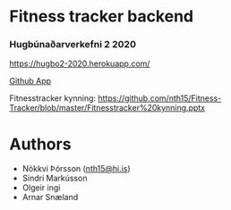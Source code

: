 Fitness tracker backend
=========

### Hugbúnaðarverkefni 2 2020
https://hugbo2-2020.herokuapp.com/

[Github App](https://github.com/arnarsnaeland/Fitness-tracker-framendi)

Fitnesstracker kynning: https://github.com/nth15/Fitness-Tracker/blob/master/Fitnesstracker%20kynning.pptx


Authors
=========
- Nökkvi Þórsson (nth15@hi.is)
- Sindri Markússon
- Olgeir ingi
- Arnar Snæland
